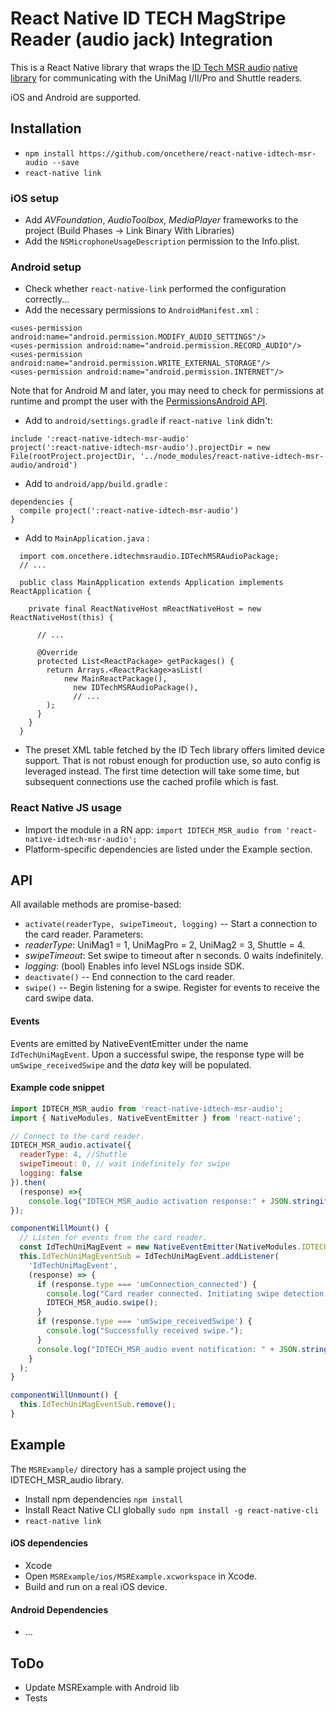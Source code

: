 # React Native ID TECH MagStripe Reader (audio jack) Integration

This is a React Native library that wraps the [ID Tech MSR audio](http://www.idtechproducts.com/products/mobile-readers/msr-only) [native library](https://atlassian.idtechproducts.com/confluence/display/KB/Shuttle+-+downloads) for communicating with the UniMag I/II/Pro and Shuttle readers.

iOS and Android are supported.

## Installation

*   `npm install https://github.com/oncethere/react-native-idtech-msr-audio --save`
*   `react-native link`

### iOS setup
*   Add _AVFoundation_, _AudioToolbox_, _MediaPlayer_ frameworks to the project (Build Phases -> Link Binary With Libraries)
*   Add the `NSMicrophoneUsageDescription` permission to the Info.plist.

### Android setup
*   Check whether `react-native-link` performed the configuration correctly...
*   Add the necessary permissions to `AndroidManifest.xml` :
```
<uses-permission android:name="android.permission.MODIFY_AUDIO_SETTINGS"/>
<uses-permission android:name="android.permission.RECORD_AUDIO"/>
<uses-permission android:name="android.permission.WRITE_EXTERNAL_STORAGE"/>
<uses-permission android:name="android.permission.INTERNET"/>
```
Note that for Android M and later, you may need to check for permissions at runtime and prompt the user with the [PermissionsAndroid API](https://facebook.github.io/react-native/docs/permissionsandroid.html).

*   Add to `android/settings.gradle` if `react-native link` didn't:
```
include ':react-native-idtech-msr-audio'
project(':react-native-idtech-msr-audio').projectDir = new File(rootProject.projectDir, '../node_modules/react-native-idtech-msr-audio/android')
```
*   Add to `android/app/build.gradle` :
```
dependencies {
  compile project(':react-native-idtech-msr-audio')
}
```
*   Add to `MainApplication.java` :
```
  import com.oncethere.idtechmsraudio.IDTechMSRAudioPackage;
  // ...

  public class MainApplication extends Application implements ReactApplication {

    private final ReactNativeHost mReactNativeHost = new ReactNativeHost(this) {

      // ...

      @Override
      protected List<ReactPackage> getPackages() {
        return Arrays.<ReactPackage>asList(
            new MainReactPackage(),
              new IDTechMSRAudioPackage(),
              // ...
        );
      }
    }
  }
```

*   The preset XML table fetched by the ID Tech library offers limited device support.  That is not robust enough for production use, so auto config is leveraged instead.  The first time detection will take some time, but subsequent connections use the cached profile which is fast.


### React Native JS usage
*   Import the module in a RN app:
`import IDTECH_MSR_audio from 'react-native-idtech-msr-audio';`
*   Platform-specific dependencies are listed under the Example section.

## API

All available methods are promise-based:

*   `activate(readerType, swipeTimeout, logging)` -- Start a connection to the card reader. Parameters:
   *   _readerType_: UniMag1 = 1, UniMagPro = 2, UniMag2 = 3, Shuttle = 4.
   *   _swipeTimeout_: Set swipe to timeout after n seconds. 0 waits indefinitely.
   *   _logging_: (bool) Enables info level NSLogs inside SDK.
*   `deactivate()` -- End connection to the card reader.
*   `swipe()` -- Begin listening for a swipe. Register for events to receive the card swipe data.


#### Events
Events are emitted by NativeEventEmitter under the name `IdTechUniMagEvent`. Upon a successful swipe, the response type will be `umSwipe_receivedSwipe` and the _data_ key will be populated.

#### Example code snippet
```Javascript
import IDTECH_MSR_audio from 'react-native-idtech-msr-audio';
import { NativeModules, NativeEventEmitter } from 'react-native';

// Connect to the card reader.
IDTECH_MSR_audio.activate({
  readerType: 4, //Shuttle
  swipeTimeout: 0, // wait indefinitely for swipe
  logging: false
}).then(
  (response) =>{
    console.log("IDTECH_MSR_audio activation response:" + JSON.stringify(response));
});

componentWillMount() {
  // Listen for events from the card reader.
  const IdTechUniMagEvent = new NativeEventEmitter(NativeModules.IDTECH_MSR_audio);
  this.IdTechUniMagEventSub = IdTechUniMagEvent.addListener(
    'IdTechUniMagEvent',
    (response) => {
      if (response.type === 'umConnection_connected') {
        console.log("Card reader connected. Initiating swipe detection...");
        IDTECH_MSR_audio.swipe();
      }
      if (response.type === 'umSwipe_receivedSwipe') {
        console.log("Successfully received swipe.");
      }
      console.log("IDTECH_MSR_audio event notification: " + JSON.stringify(response));
    }
  );
}

componentWillUnmount() {
  this.IdTechUniMagEventSub.remove();
}
```

## Example
The `MSRExample/` directory has a sample project using the IDTECH_MSR_audio library.

*   Install npm dependencies ```npm install```
*   Install React Native CLI globally ```sudo npm install -g react-native-cli```
*   ```react-native link```

#### iOS dependencies
*   Xcode
*   Open `MSRExample/ios/MSRExample.xcworkspace` in Xcode.
*   Build and run on a real iOS device.


#### Android Dependencies
*   ...

## ToDo
*   Update MSRExample with Android lib
*   Tests
